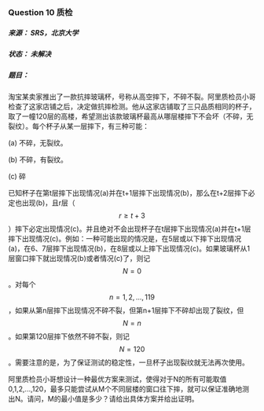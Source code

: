 ### Question 10 质检

##### 来源：     SRS，北京大学

##### 状态：     未解决

##### 题目：

​    淘宝某卖家推出了一款抗摔玻璃杯，号称从高空摔下，不碎不裂。阿里质检员小哥检查了这家店铺之后，决定做抗摔检测。他从这家店铺取了三只品质相同的杯子，取了一幢120层的高楼，希望测出该款玻璃杯最高从哪层楼摔下不会坏（不碎，无裂纹）。每个杯子从某一层摔下，有三种可能：

(a) 不碎，无裂纹。

(b) 不碎，有裂纹。

(c) 碎

​    已知杯子在第t层摔下出现情况(a)并在t+1层摔下出现情况(b)，那么在t+2层摔下必定也出现(b)，且r层（$$r\geq{t+3}$$）摔下必定出现情况(c)。并且绝对不会出现杯子在t层摔下出现情况(a)并在t+1层摔下出现情况(c)。例如：一种可能出现的情况是，在5层或以下摔下出现情况(a)，在6、7层摔下出现情况(b)，在8层或以上摔下出现情况(c)。如果玻璃杯从1层窗口摔下就出现情况(b)或者情况(c)了，则记$$N=0$$。对每个$$n=1,2,...,119$$，如果从第n层摔下出现情况不碎不裂，但第n+1层摔下不碎却出现了裂纹，但$$N=n$$。如果第120层摔下依然不碎不裂，则记$$N=120$$。需要注意的是，为了保证测试的稳定性，一旦杯子出现裂纹就无法再次使用。

​    阿里质检员小哥想设计一种最优方案来测试，使得对于N的所有可能取值0,1,2,...,120，最多只能尝试从M个不同层楼的窗口往下摔，就可以保证准确地测出N。请问，M的最小值是多少？请给出具体方案并给出证明。